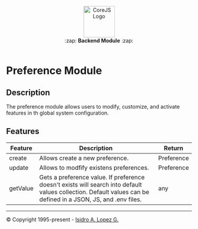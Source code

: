 <div align="center">
  <img height="85" src="https://ialopezg.com/packages/corejs/corejs-logo.png" alt="CoreJS Logo" />
</div>

<div align="center">
  :zap: <strong>Backend Module</strong> :zap:
</div>
<br />

# Preference Module

## Description

The preference module allows users to modify, customize, and activate features in th global system configuration.

## Features

| Feature  | Description                                                                                                                                                    | Return     |
| -------- | -------------------------------------------------------------------------------------------------------------------------------------------------------------- | ---------- |
| create   | Allows create a new preference.                                                                                                                                | Preference |
| update   | Allows to modfify existens preferences.                                                                                                                        | Preference |
| getValue | Gets a preference value. If preference doesn't exists will search into default values collection. Default values can be defined in a JSON, JS, and .env files. | any        |

---

&copy; Copyright 1995-present - [Isidro A. Lopez G.](https://ialopezg.com/)
